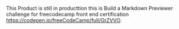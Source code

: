 This Product is still in producttion 
this is Build a Markdown Previewer challenge for freecodecamp front end certification 
https://codepen.io/freeCodeCamp/full/GrZVVO.
